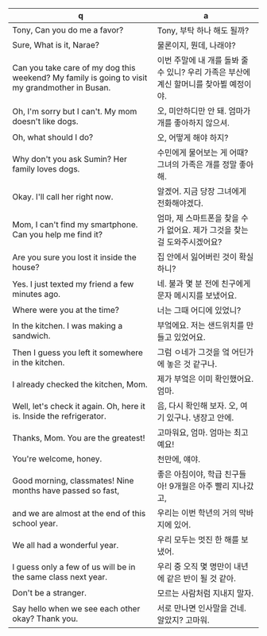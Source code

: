  q  | a
--- | ---
Tony, Can you do me a favor?	| Tony, 부탁 하나 해도 될까?
Sure, What is it, Narae?	| 물론이지, 뭔데, 나래야?
Can you take care of my dog this weekend? My family is going to visit my grandmother in Busan.	| 이번 주말에 내 개를 돌봐 줄 수 있니? 우리 가족은 부산에 계신 할머니를 찾아뵐 예정이야.
Oh, I'm sorry but I can't. My mom doesn't like dogs.	| 오, 미안하디만 안 돼. 엄마가 개를 좋아하지 않으셔.
Oh, what should I do?		| 오, 어떻게 해야 하지?
Why don't you ask Sumin? Her family loves dogs.	| 수민에게 물어보는 게 어때? 그녀의 가족은 개를 정말 좋아해.
Okay. I'll call her right now.	| 알겠어. 지금 당장 그녀에게 전화해야겠다.
Mom, I can't find my smartphone. Can you help me find it?	| 엄마, 제 스마트폰을 찾을 수가 없어요. 제가 그것을 찾는걸 도와주시겠어요?
Are you sure you lost it inside the house?	| 집 안에서 잃어버린 것이 확실하니?
Yes. I just texted my friend a few minutes ago.	| 네. 불과 몇 분 전에 친구에게 문자 메시지를 보냈어요.
Where were you at the time?			| 너는 그때 어디에 있었니?
In the kitchen. I was making a sandwich.	| 부엌에요. 저는 샌드위치를 만들고 있었어요.
Then I guess you left it somewhere in the kitchen.	| 그럼 ㅇ네가 그것을 엌 어딘가에 놓은 것 같구나.
I already checked the kitchen, Mom.		| 제가 부엌은 이미 확인했어요. 엄마.
Well, let's check it again. Oh, here it is. Inside the refrigerator.	| 음, 다시 확인해 보자. 오, 여기 있구나. 냉장고 안에.
Thanks, Mom. You are the greatest!	| 고마워요, 엄마. 엄마는 최고예요!
You're welcome, honey.			| 천만에, 얘야.
Good morning, classmates! Nine months have passed so fast, 	| 좋은 아침이야, 학급 친구들아! 9개월은 아주 빨리 지나갔고,
and we are almost at the end of this school year.		| 우리는 이번 학년의 거의 막바지에 있어.
We all had a wonderful year.					| 우리 모두는 멋진 한 해를 보냈어.
I guess only a few of us will be in the same class next year.	| 우리 중 오직 몇 명만이 내년에 같은 반이 될 것 같아.
Don't be a stranger.						| 모르는 사람처럼 지내지 말자.
Say hello when we see each other okay? Thank you.		| 서로 만나면 인사말을 건네. 알았지? 고마워.
